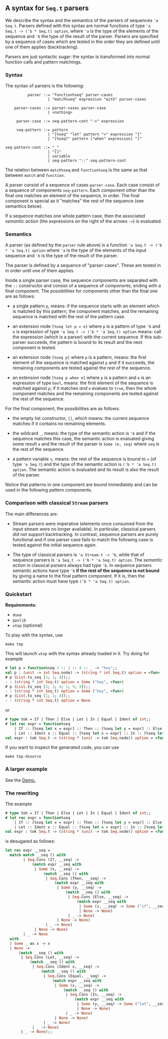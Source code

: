 ## A syntax for `Seq.t` parsers

We describe the syntax and the semantics of the parsers of sequences `'a
Seq.t`. Parsers defined with this syntax are normal functions of type `'a Seq.t
-> ('b * Seq.t) option`, where `'a` is the type of the elements of the sequence
and `'b` the type of the result of the parser. Parsers are specified by a
sequence of cases which are tested in the order they are defined until one of
them applies (backtracking).

Parsers are just syntactic sugar: the syntax is transformed into normal function
calls and pattern matchings.

### Syntax

The syntax of parsers is the following:

```
          parser ::= "function%seq" parser-cases
                   | "match%seq" expression "with" parser-cases

    parser-cases ::= parser-cases parser-case
                   | <nothing>

     parser-case ::= seq-pattern-cont "->" expression

     seq-pattern ::= pattern
                   | "[%seq" "let" pattern "=" expression "]"
                   | "[%seq?" pattern ["when" expression] "]"

seq-pattern-cont ::= "_"
                   | "[]"
                   | variable
                   | seq-pattern "::" seq-pattern-cont
```

The relation between `match%seq` and `function%seq` is the same as that between
`match` and `function`.

A parser consist of a sequence of cases `parser-case`. Each case consist of a
sequence of components `seq-pattern`. Each component other than the final one
matches an element of the sequence, in order. The final component is special as
it "matches" the rest of the sequence (see semantics below).

If a sequence matches one whole pattern case, then the associated *semantic
action* (the expressions on the right of the arrows `->`) is evaluated.

### Semantics

A parser (as defined by the `parser` rule above) is a function `'a Seq.t -> ('b * 'a Seq.t) option`
where `'a` is the type of the elements of the input sequence
and `'b` is the type of the result of the parser.

The parser is defined by a sequence of "parser-cases". These are tested in in
order until one of them applies.

Inside a single parser case, the sequence components are separated with the `::`
constructor and consist of a sequence of *components*, ending with a final
component. The possibilities for components other than the final one are as
follows:

- a single pattern `p`, means: if the sequence starts with an element which is
  matched by this pattern, the component matches, and the remaining sequence is
  matched with the rest of the pattern case.

- an extension node `[%seq let p = e]` where `p` is a pattern of type `'b` and
  `e` is expression of type `'a Seq.t -> ('b * 'a Seq.t) option` means: call the
  expression (which is a parser) with the current sequence. If this sub-parser
  succeeds, the pattern is bound to its result and the next component is tested.

- an extension node `[%seq p]` where `p` is a pattern, means: the first element
  of the sequence is matched against `p` and if it succeeds, the remaining
  components are tested against the rest of the sequence.

- an extension node `[%seq p when e]` where `p` is a pattern and `e` is an
  expression of type `bool`, means: the first element of the sequence is matched
  against `p`; if it matches *and* `e` evalues to `true`, then the whole
  component matches and the remaining components are tested against the rest of
  the sequence.

For the final component, the possibilities are as follows:

- the empty list constructor, `[]`, which means: the current sequence matches if
  it contains no remaining elements.

- the wildcard `_`, means: the type of the semantic action is `'b` and if the
  sequence matches this case, the semantic action is evaluated giving some
  result `e` and the result of the parser is `Some (e, seq)` where `seq` is the
  rest of the sequence.

- a pattern variable `v`, means: the rest of the sequence is bound to `v` (of
  type `'a Seq.t`) and the type of the semantic action is `('b * 'a Seq.t)
  option`. The semantic action is evaluated and its result is also the result of
  the parser.

Notice that patterns in one component are bound immediately and can be used in
the following pattern components.

### Comparison with classical `Stream` parsers

The main differences are:

- Stream parsers were imperative (elements once consumed from the input stream
  were no longer available). In particular, classical parsers did not support
  backtracking. In contrast, sequence parsers are purely functional and if one
  parser case fails to match the following case is tested against the initial
  sequence again.

- The type of classical parsers is `'a Stream.t -> 'b`, while that of sequence
  parsers is `'a Seq.t -> ('b * 'a Seq.t) option`. The *semantic action* in
  classical parsers always had type `'b`. In sequence parsers semantic actions
  have type `'b` **if the rest of the sequence is not bound** by giving a name
  to the final pattern component. If it is, then the semantic action must have
  type `('b * 'a Seq.t) option`.

### Quickstart

**Requirements:**

- `dune`
- `ppxlib`
- `utop` (optional)

To play with the syntax, use

```
make top
```

This will launch `utop` with the syntax already loaded in it. Try doing for example

```ocaml
# let p = function%seq 3 :: 1 :: 4 :: _ -> "hey";;
val p : (unit -> int Seq.node) -> (string * int Seq.t) option = <fun>
# p (List.to_seq [3; 1; 4]);;
- : (string * int Seq.t) option = Some ("hey", <fun>)
# p (List.to_seq [3; 1; 4; 1; 5; 9]);;
- : (string * int Seq.t) option = Some ("hey", <fun>)
# p (List.to_seq [1; 1; 4]);;
- : (string * int Seq.t) option = None
```

or

```ocaml
# type tok = If | Then | Else | Let | In | Equal | Ident of int;;
# let rec expr = function%seq
    | If :: [%seq let x = expr] :: Then :: [%seq let y = expr] :: Else :: [%seq let z = expr] :: _ -> "if"
    | Let :: Ident x :: Equal :: [%seq let x = expr] :: In :: [%seq let y = expr] :: _ -> "let";;
val expr : tok Seq.t -> (string * (unit -> tok Seq.node)) option = <fun>
```

If you want to inspect the generated code, you can use
```
make top-dsource
```

### A larger example

See the [Demo.](demo/)

### The rewriting

The example

```ocaml
# type tok = If | Then | Else | Let | In | Equal | Ident of int;;
# let rec expr = function%seq
    | If :: [%seq let x = expr] :: Then :: [%seq let y = expr] :: Else :: [%seq let z = expr] :: _ -> "if"
    | Let :: Ident x :: Equal :: [%seq let x = expr] :: In :: [%seq let y = expr] :: _ -> "let";;
val expr : tok Seq.t -> (string * (unit -> tok Seq.node)) option = <fun>
```

is desugared as follows:

```ocaml
let rec expr __seq =
  match match __seq () with
        | Seq.Cons (If, __seq) ->
            (match expr __seq with
             | Some (x, __seq) ->
                 (match __seq () with
                  | Seq.Cons (Then, __seq) ->
                      (match expr __seq with
                       | Some (y, __seq) ->
                           (match __seq () with
                            | Seq.Cons (Else, __seq) ->
                                (match expr __seq with
                                 | Some (z, __seq) -> Some ("if", __seq)
                                 | None -> None)
                            | _ -> None)
                       | None -> None)
                  | _ -> None)
             | None -> None)
        | _ -> None
  with
  | Some _ as x -> x
  | None ->
      (match __seq () with
       | Seq.Cons (Let, __seq) ->
           (match __seq () with
            | Seq.Cons (Ident x, __seq) ->
                (match __seq () with
                 | Seq.Cons (Equal, __seq) ->
                     (match expr __seq with
                      | Some (x, __seq) ->
                          (match __seq () with
                           | Seq.Cons (In, __seq) ->
                               (match expr __seq with
                                | Some (y, __seq) -> Some ("let", __seq)
                                | None -> None)
                           | _ -> None)
                      | None -> None)
                 | _ -> None)
            | _ -> None)
       | _ -> None);;
```
